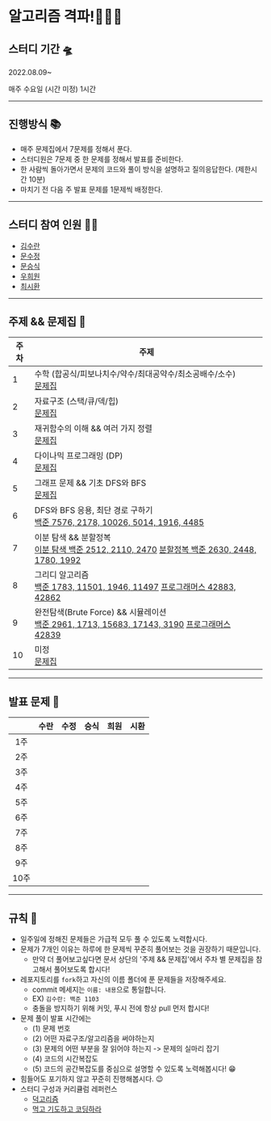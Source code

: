 # 알고리즘 격파!🧨🧨🧨

## 스터디 기간 🛸

2022.08.09~

매주 수요일 (시간 미정) 1시간 

---
## 진행방식 📚
- 매주 문제집에서 7문제를 정해서 푼다. 
- 스터디원은 7문제 중 한 문제를 정해서 발표를 준비한다. 
- 한 사람씩 돌아가면서 문제의 코드와 풀이 방식을 설명하고 질의응답한다. (제한시간 10분)
- 마치기 전 다음 주 발표 문제를 1문제씩 배정한다.

---

## 스터디 참여 인원 👩‍💻
- [김수란](https://github.com/suran-kim)
- [문수정](https://github.com/moonstal1506)
- [문승식](https://github.com/Moon-Co)
- [우희원](https://github.com/H2W0N)
- [최시환](https://github.com/pum005)

---
## 주제 && 문제집 📖
| <center>주차</center> | <center>주제</center> | 
| :---- | ------ |
| 1 | 수학 (합공식/피보나치수/약수/최대공약수/최소공배수/소수) <br/> [문제집](https://www.acmicpc.net/workbook/view/8997) | 
| 2 | 자료구조 (스택/큐/덱/힙) <br/> [문제집](https://www.acmicpc.net/workbook/view/8999) | 
| 3 | 재귀함수의 이해 && 여러 가지 정렬 <br/> [문제집](https://www.acmicpc.net/workbook/view/9000) | 
| 4 | 다이나믹 프로그래밍 (DP) <br/> [문제집](https://www.acmicpc.net/workbook/view/9001) | 
| 5 | 그래프 문제 && 기초 DFS와 BFS <br/> [문제집](https://www.acmicpc.net/workbook/view/9003) | 
| 6 | DFS와 BFS 응용, 최단 경로 구하기 <br/> [백준 7576, 2178, 10026, 5014, 1916, 4485](https://www.acmicpc.net/workbook/view/8999) | 
| 7 | 이분 탐색 && 분할정복<br/> [이분 탐색 백준 2512, 2110, 2470]() [분할정복 백준 2630, 2448, 1780, 1992](https://www.acmicpc.net/workbook/view/8999) | 
| 8 | 그리디 알고리즘 <br/> [백준 1783, 11501, 1946, 11497](https://www.acmicpc.net/workbook/view/8999) [프로그래머스 42883, 42862]()| 
| 9 | 완전탐색(Brute Force) && 시뮬레이션 <br/> [백준 2961, 1713, 15683, 17143, 3190](https://www.acmicpc.net/workbook/view/8999) [프로그래머스 42839]() | 
| 10 | 미정 <br/> [문제집](https://www.acmicpc.net/workbook/view/8999) | 


---
## 발표 문제 🥇

|  | <center>수란</center> |  <center>수정</center> |  <center>승식</center> |  <center>희원</center> |  <center>시환</center> |
| :- |  :- |  :- |  :- |  :- |  :- | 
| <center>1주</center> | <center></center> |<center></center> |<center></center> |<center></center> |<center></center> |
| <center>2주</center> | <center></center> |<center></center> |<center></center> |<center></center> |<center></center> |
| <center>3주</center> | <center></center> |<center></center> |<center></center> |<center></center> |<center></center> |
| <center>4주</center> | <center></center> |<center></center> |<center></center> |<center></center> |<center></center> |
| <center>5주</center> | <center></center> |<center></center> |<center></center> |<center></center> |<center></center> |
| <center>6주</center> | <center></center> |<center></center> |<center></center> |<center></center> |<center></center> |
| <center>7주</center> | <center></center> |<center></center> |<center></center> |<center></center> |<center></center> |
| <center>8주</center> | <center></center> |<center></center> |<center></center> |<center></center> |<center></center> |
| <center>9주</center> | <center></center> |<center></center> |<center></center> |<center></center> |<center></center> |
| <center>10주</center> | <center></center> |<center></center> |<center></center> |<center></center> |<center></center> |
---
## 규칙 🧾
- 일주일에 정해진 문제들은 가급적 모두 풀 수 있도록 노력합시다.
- 문제가 7개인 이유는 하루에 한 문제씩 꾸준히 풀어보는 것을 권장하기 때문입니다.
  - 만약 더 풀어보고싶다면 문서 상단의 '주제 && 문제집'에서 주차 별 문제집을 참고해서 풀어보도록 합시다! 
- 레포지토리를 `fork`하고 자신의 이름 폴더에 푼 문제들을 저장해주세요.
  - commit 메세지는 `이름: 내용`으로 통일합니다.
  - EX) `김수란: 백준 1103`
  - 충돌을 방지하기 위해 커밋, 푸시 전에 항상 pull 먼저 합시다!  
- 문제 풀이 발표 시간에는
  - (1) 문제 번호
  - (2) 어떤 자료구조/알고리즘을 써야하는지
  - (3) 문제의 어떤 부분을 잘 읽어야 하는지 -> 문제의 실마리 잡기
  - (4) 코드의 시간복잡도
  - (5) 코드의 공간복잡도를 중심으로 설명할 수 있도록 노력해봅시다! 😁
- 힘들어도 포기하지 않고 꾸준히 진행해봅시다. 😉
- 스터디 구성과 커리큘럼 레퍼런스 
  - [덕고리즘](https://github.com/dev-dain/Dukgorithm)
  - [먹고 기도하고 코딩하라](https://dev-dain.tistory.com/155)
